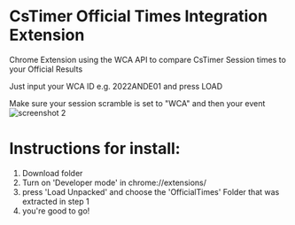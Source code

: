 # CsTimer Official Times Integration Extension

Chrome Extension using the WCA API to compare CsTimer Session times to your Official Results

Just input your WCA ID e.g. 2022ANDE01 and press LOAD

Make sure your session scramble is set to "WCA" and then your event
![screenshot 2](https://user-images.githubusercontent.com/8970425/203502061-7e08b64d-8273-44ea-bc66-087500406a4d.jpg)


# Instructions for install:
1. Download folder
2. Turn on 'Developer mode' in chrome://extensions/
3. press 'Load Unpacked' and choose the 'OfficialTimes' Folder that was extracted in step 1
4. you're good to go!
